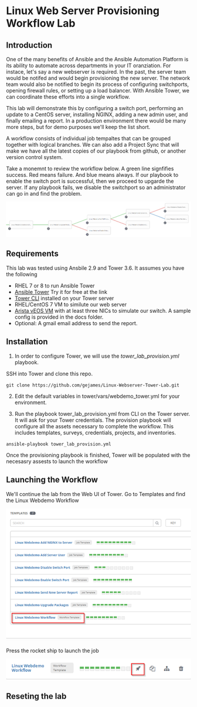 # Linux Web Server Provisioning Workflow Lab
## Introduction
One of the many benefits of Ansible and the Ansible Automation Platform is its ability to automate across departments in your IT oranziation.  For instace, let's say a new webserver is required. In the past, the server team would be notifed and would begin provisioning the new server.  The network team would also be notified to begin its process of configuring switchports, opening firewall rules, or setting up a load balancer.   With Ansible Tower, we can coordinate these efforts into a single workflow.  

This lab will demonstrate this by configuring a switch port, performing an update to a CentOS server, installing NGINX, adding a new admin user, and finally emailing a report.  In a production environment there would be many more steps, but for demo purposes we'll keep the list short.

A workflow consists of individual job tempaltes that can be grouped together with logical branches. We can also add a Project Sync that will make we have all the latest copies of our playbook from github, or another version control system.

Take a monemnt to review the workflow below.  A green line signfifies success.  Red means failure.  And blue means always.  If our playbook to enable the switch port is successful, then we proceed to upgarde the server.   If any playbook fails, we disable the switchport so an administrator can go in and find the problem.

![Tower Workflow](docs/workflow1.png)


## Requirements

This lab was tested using Ansbile 2.9 and Tower 3.6.  It assumes you have the following

- RHEL 7 or 8 to run Ansible Tower
- [Ansible Tower](https://www.ansible.com/products/tower)  Try it for free at the link 
- [Tower CLI](https://docs.ansible.com/ansible-tower/3.5.3/html/towerapi/tower_cli.html) installed on your Tower server
- RHEL/CentOS 7 VM to similute our web server
- [Arista vEOS VM](https://www.arista.com/en/support/software-download) with at least three NICs to simulate our switch.  A sample config is provided in the docs folder.
- Optional:  A gmail email address to send the report.


## Installation

1. In order to configure Tower, we will use the *tower_lab_provision.yml* playbook.   

SSH into Tower and clone this repo.

```
git clone https://github.com/gejames/Linux-Webserver-Tower-Lab.git
```

2. Edit the default variables in tower/vars/webdemo_tower.yml for your environment.  

3. Run the playbook tower_lab_provision.yml from CLI on the Tower server.  It will ask for your Tower credentials.  The provision playbook will configure all the assets necessary to complete the workflow.  This includes templates, surveys, credentials, projects, and inventories.   

```
ansible-playbook tower_lab_provision.yml
```

Once the provisioning playbook is finished, Tower will be populated with the necesasry assests to launch the workflow

## Launching the Workflow

We'll continue the lab from the Web UI of Tower.  Go to Templates and find the Linux Webdemo Workflow

![Job Templates](docs/templates1.png)

Press the rocket ship to launch the job

![Rocketship](docs/rocketship.png)



## Reseting the lab










